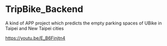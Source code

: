 # TripBike_Backend
A kind of APP project which predicts the empty parking spaces of UBike in Taipei and New Taipei cities

https://youtu.be/E_B6Finjtn4
